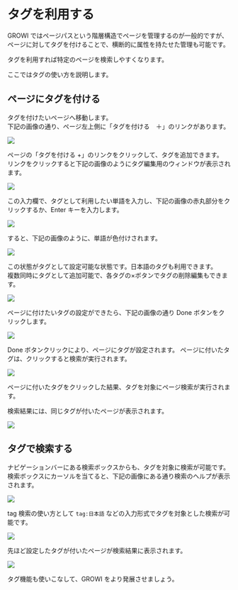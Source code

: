 # タグを利用する

GROWI ではページパスという階層構造でページを管理するのが一般的ですが、ページに対してタグを付けることで、横断的に属性を持たせた管理も可能です。

タグを利用すれば特定のページを検索しやすくなります。

ここではタグの使い方を説明します。

## ページにタグを付ける

タグを付けたいページへ移動します。  
下記の画像の通り、ページ左上側に「タグを付ける　＋」のリンクがあります。

![](/assets/images/tag1.png)


ページの「タグを付ける +」のリンクをクリックして、タグを追加できます。  
リンクをクリックすると下記の画像のようにタグ編集用のウィンドウが表示されます。

![](/assets/images/tag2.png)

この入力欄で、タグとして利用したい単語を入力し、下記の画像の赤丸部分をクリックするか、Enter キーを入力します。

![](/assets/images/tag3.png)


すると、下記の画像のように、単語が色付けされます。

![](/assets/images/tag4.png)


この状態がタグとして設定可能な状態です。日本語のタグも利用できます。  
複数同時にタグとして追加可能で、各タグの×ボタンでタグの削除編集もできます。

![](/assets/images/tag5.png)

ページに付けたいタグの設定ができたら、下記の画像の通り Done ボタンをクリックします。

![](/assets/images/tag6.png)

Done ボタンクリックにより、ページにタグが設定されます。
ページに付いたタグは、クリックすると検索が実行されます。

![](/assets/images/tag7.png)

ページに付いたタグをクリックした結果、タグを対象にページ検索が実行されます。
<!-- textlint-disable weseek/no-doubled-joshi -->
検索結果には、同じタグが付いたページが表示されます。
<!-- textlint-enable weseek/no-doubled-joshi -->

![](/assets/images/tag8.png)


## タグで検索する

ナビゲーションバーにある検索ボックスからも、タグを対象に検索が可能です。  
検索ボックスにカーソルを当てると、下記の画像にある通り検索のヘルプが表示されます。  

![](/assets/images/tagsearch1.png)

tag 検索の使い方として `tag:日本語` などの入力形式でタグを対象とした検索が可能です。

![](/assets/images/tagsearch2.png)

<!-- textlint-disable weseek/no-doubled-joshi -->
先ほど設定したタグが付いたページが検索結果に表示されます。
<!-- textlint-enable weseek/no-doubled-joshi -->

![](/assets/images/tagsearch3.png)


タグ機能も使いこなして、GROWI をより発展させましょう。
